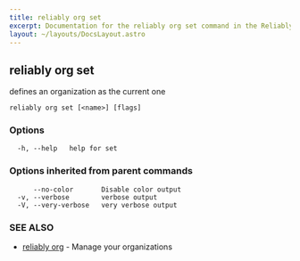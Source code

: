 ```yaml
---
title: reliably org set
excerpt: Documentation for the reliably org set command in the Reliably CLI
layout: ~/layouts/DocsLayout.astro
---
```

## reliably org set

defines an organization as the current one

```
reliably org set [<name>] [flags]
```

### Options

```
  -h, --help   help for set
```

### Options inherited from parent commands

```
      --no-color       Disable color output
  -v, --verbose        verbose output
  -V, --very-verbose   very verbose output
```

### SEE ALSO

* [reliably org](/docs/reference/cli/reliably_org/)	 - Manage your organizations

